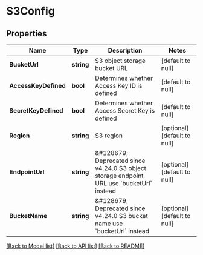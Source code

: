# S3Config

## Properties
Name | Type | Description | Notes
------------ | ------------- | ------------- | -------------
**BucketUrl** | **string** | S3 object storage bucket URL | [default to null]
**AccessKeyDefined** | **bool** | Determines whether Access Key ID is defined | [default to null]
**SecretKeyDefined** | **bool** | Determines whether Access Secret Key is defined | [default to null]
**Region** | **string** | S3 region | [optional] [default to null]
**EndpointUrl** | **string** | &amp;#128679; Deprecated since v4.24.0  S3 object storage endpoint URL  use &#x60;bucketUrl&#x60; instead | [optional] [default to null]
**BucketName** | **string** | &amp;#128679; Deprecated since v4.24.0  S3 bucket name  use &#x60;bucketUrl&#x60; instead | [optional] [default to null]

[[Back to Model list]](../README.md#documentation-for-models) [[Back to API list]](../README.md#documentation-for-api-endpoints) [[Back to README]](../README.md)

